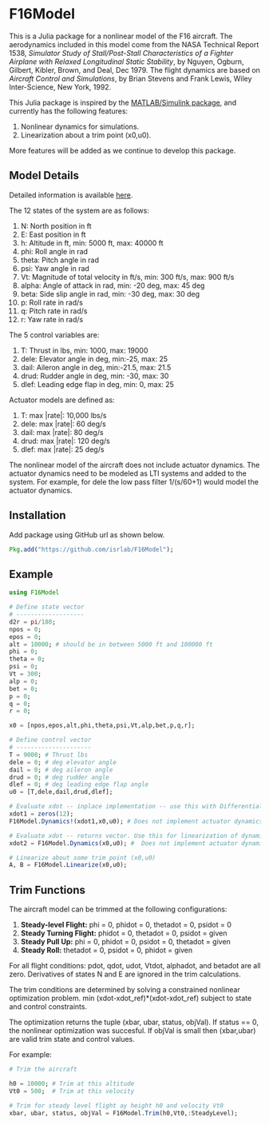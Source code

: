 # F16Model

This is a Julia package for a nonlinear model of the F16 aircraft. The aerodynamics included in this model come from the NASA Technical Report 1538, *Simulator Study of Stall/Post-Stall Characteristics of a Fighter Airplane with Relaxed Longitudinal Static Stability*, by Nguyen, Ogburn, Gilbert, Kibler, Brown, and Deal, Dec 1979. The flight dynamics are based on *Aircraft Control and Simulations*, by Brian Stevens and Frank Lewis, Wiley Inter-Science, New York, 1992. 

This Julia package is inspired by the [MATLAB/Simulink package](https://dept.aem.umn.edu/~balas/darpa_sec/SEC.Software.html), and currently has the following features:

1. Nonlinear dynamics for simulations.
2. Linearization about a trim point (x0,u0).

More features will be added as we continue to develop this package.

## Model Details 
Detailed information is available [here](https://dept.aem.umn.edu/~balas/darpa_sec/software/F16Manual.pdf).

The 12 states of the system are as follows:

1. N: North position in ft
1. E: East position in ft
1. h: Altitude in ft, min: 5000 ft, max: 40000 ft
1. phi: Roll angle in rad
1. theta: Pitch angle in rad
1. psi: Yaw angle in rad
1. Vt: Magnitude of total velocity in ft/s, min: 300 ft/s, max: 900 ft/s
1. alpha: Angle of attack in rad, min: -20 deg, max: 45 deg
1. beta: Side slip angle in rad, min: -30 deg, max: 30 deg
1. p: Roll rate in rad/s
1. q: Pitch rate in rad/s
1. r: Yaw rate in rad/s

The 5 control variables are:

1. T: Thrust in lbs, min: 1000, max: 19000 
1. dele: Elevator angle in deg, min:-25, max: 25
1. dail: Aileron angle in deg, min:-21.5, max: 21.5
1. drud: Rudder angle in deg, min: -30, max: 30
1. dlef: Leading edge flap in deg, min: 0, max: 25

Actuator models are defined as:

1. T: max |rate|: 10,000 lbs/s 
1. dele: max |rate|: 60 deg/s
1. dail: max |rate|: 80 deg/s
1. drud: max |rate|: 120 deg/s
1. dlef: max |rate|: 25 deg/s

The nonlinear model of the aircraft does not include actuator dynamics. 
The actuator dynamics need to be modeled as LTI systems and added to the system.
For example, for dele the low pass filter 1/(s/60+1) would model the actuator dynamics.

## Installation
Add package using GitHub url as shown below.

``` julia
Pkg.add("https://github.com/isrlab/F16Model");
```

## Example

``` julia
using F16Model

# Define state vector
# -------------------
d2r = pi/180;
npos = 0;
epos = 0;
alt = 10000; # should be in between 5000 ft and 100000 ft
phi = 0;
theta = 0;
psi = 0;
Vt = 300;
alp = 0;
bet = 0;
p = 0;
q = 0;
r = 0;

x0 = [npos,epos,alt,phi,theta,psi,Vt,alp,bet,p,q,r];

# Define control vector
# ---------------------
T = 9000; # Thrust lbs
dele = 0; # deg elevator angle
dail = 0; # deg aileron angle
drud = 0; # deg rudder angle
dlef = 0; # deg leading edge flap angle
u0 = [T,dele,dail,drud,dlef];

# Evaluate xdot -- inplace implementation -- use this with DifferentialEquations package.
xdot1 = zeros(12);
F16Model.Dynamics!(xdot1,x0,u0); # Does not implement actuator dynamics.

# Evaluate xdot -- returns vector. Use this for linearization of dynamics, etc.
xdot2 = F16Model.Dynamics(x0,u0); #  Does not implement actuator dynamics.

# Linearize about some trim point (x0,u0)
A, B = F16Model.Linearize(x0,u0);
```

## Trim Functions

The aircraft model can be trimmed at the following configurations:

1. **Steady-level Flight:** phi = 0, phidot = 0, thetadot = 0, psidot = 0
2. **Steady Turning Flight:** phidot = 0, thetadot = 0, psidot = given
3. **Steady Pull Up:** phi = 0, phidot = 0, psidot = 0, thetadot = given
4. **Steady Roll:** thetadot = 0, psidot = 0, phidot = given

For all flight conditions: pdot, qdot, udot, Vtdot, alphadot, and betadot are all zero. Derivatives of states N and E are ignored in the trim calculations.

The trim conditions are determined by solving a constrained nonlinear optimization problem.
min (xdot-xdot_ref)*(xdot-xdot_ref) subject to state and control constraints. 

The optimization returns the tuple (xbar, ubar, status, objVal). 
If status == 0, the nonlinear optimization was succesful.
If objVal is small then (xbar,ubar) are valid trim state and control values.

For example:

```julia
# Trim the aircraft

h0 = 10000; # Trim at this altitude
Vt0 = 500;  # Trim at this velocity

# Trim for steady level flight ay height h0 and velocity Vt0
xbar, ubar, status, objVal = F16Model.Trim(h0,Vt0,:SteadyLevel);
